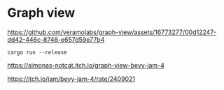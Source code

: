# Graph view

https://github.com/veramolabs/graph-view/assets/16773277/00d12247-dd42-446c-8748-e657d59e77b4

```
cargo run --release
```

https://simonas-notcat.itch.io/graph-view-bevy-jam-4

https://itch.io/jam/bevy-jam-4/rate/2409021
